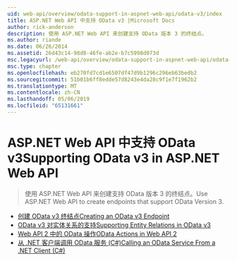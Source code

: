 ```yaml
---
uid: web-api/overview/odata-support-in-aspnet-web-api/odata-v3/index
title: ASP.NET Web API 中支持 OData v3 |Microsoft Docs
author: rick-anderson
description: 使用 ASP.NET Web API 来创建支持 OData 版本 3 的终结点。
ms.author: riande
ms.date: 06/26/2014
ms.assetid: 26d43c14-98d8-46fe-ab2e-b7c5998d073d
msc.legacyurl: /web-api/overview/odata-support-in-aspnet-web-api/odata-v3
msc.type: chapter
ms.openlocfilehash: eb270fd7cd1e6507df47d9b1296c296eb63bedb2
ms.sourcegitcommit: 51b01b6ff8edde57d8243e4da28c9f1e7f1962b2
ms.translationtype: MT
ms.contentlocale: zh-CN
ms.lasthandoff: 05/06/2019
ms.locfileid: "65131661"
---
```

# <a name="supporting-odata-v3-in-aspnet-web-api"></a><span data-ttu-id="5699e-103">ASP.NET Web API 中支持 OData v3</span><span class="sxs-lookup"><span data-stu-id="5699e-103">Supporting OData v3 in ASP.NET Web API</span></span>

> <span data-ttu-id="5699e-104">使用 ASP.NET Web API 来创建支持 OData 版本 3 的终结点。</span><span class="sxs-lookup"><span data-stu-id="5699e-104">Use ASP.NET Web API to create endpoints that support OData Version 3.</span></span>

- [<span data-ttu-id="5699e-105">创建 OData v3 终结点</span><span class="sxs-lookup"><span data-stu-id="5699e-105">Creating an OData v3 Endpoint</span></span>](creating-an-odata-endpoint.md)
- [<span data-ttu-id="5699e-106">OData v3 对实体关系的支持</span><span class="sxs-lookup"><span data-stu-id="5699e-106">Supporting Entity Relations in OData v3</span></span>](working-with-entity-relations.md)
- [<span data-ttu-id="5699e-107">Web API 2 中的 OData 操作</span><span class="sxs-lookup"><span data-stu-id="5699e-107">OData Actions in Web API 2</span></span>](odata-actions.md)
- [<span data-ttu-id="5699e-108">从 .NET 客户端调用 OData 服务 (C#)</span><span class="sxs-lookup"><span data-stu-id="5699e-108">Calling an OData Service From a .NET Client (C#)</span></span>](calling-an-odata-service-from-a-net-client.md)
